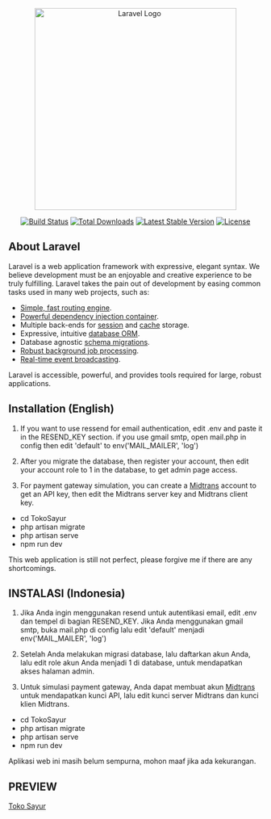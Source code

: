 <p align="center"><a href="https://laravel.com" target="_blank"><img src="https://raw.githubusercontent.com/laravel/art/master/logo-lockup/5%20SVG/2%20CMYK/1%20Full%20Color/laravel-logolockup-cmyk-red.svg" width="400" alt="Laravel Logo"></a></p>

<p align="center">
<a href="https://github.com/laravel/framework/actions"><img src="https://github.com/laravel/framework/workflows/tests/badge.svg" alt="Build Status"></a>
<a href="https://packagist.org/packages/laravel/framework"><img src="https://img.shields.io/packagist/dt/laravel/framework" alt="Total Downloads"></a>
<a href="https://packagist.org/packages/laravel/framework"><img src="https://img.shields.io/packagist/v/laravel/framework" alt="Latest Stable Version"></a>
<a href="https://packagist.org/packages/laravel/framework"><img src="https://img.shields.io/packagist/l/laravel/framework" alt="License"></a>
</p>

## About Laravel

Laravel is a web application framework with expressive, elegant syntax. We believe development must be an enjoyable and creative experience to be truly fulfilling. Laravel takes the pain out of development by easing common tasks used in many web projects, such as:

- [Simple, fast routing engine](https://laravel.com/docs/routing).
- [Powerful dependency injection container](https://laravel.com/docs/container).
- Multiple back-ends for [session](https://laravel.com/docs/session) and [cache](https://laravel.com/docs/cache) storage.
- Expressive, intuitive [database ORM](https://laravel.com/docs/eloquent).
- Database agnostic [schema migrations](https://laravel.com/docs/migrations).
- [Robust background job processing](https://laravel.com/docs/queues).
- [Real-time event broadcasting](https://laravel.com/docs/broadcasting).

Laravel is accessible, powerful, and provides tools required for large, robust applications.

## Installation (English)
1. If you want to use ressend for email authentication, edit .env and paste it in the RESEND_KEY section. if you use gmail smtp, open mail.php in config then edit 'default' to env('MAIL_MAILER', 'log')

2. After you migrate the database, then register your account, then edit your account role to 1 in the database, to get admin page access.

3. For payment gateway simulation, you can create a <a href="https://midtrans.com" title="text">Midtrans</a> account to get an API key, then edit the Midtrans server key and Midtrans client key.

- cd TokoSayur
- php artisan migrate
- php artisan serve
- npm run dev

This web application is still not perfect, please forgive me if there are any shortcomings.

## INSTALASI (Indonesia)

1. Jika Anda ingin menggunakan resend untuk autentikasi email, edit .env dan tempel di bagian RESEND_KEY. Jika Anda menggunakan gmail smtp, buka mail.php di config lalu edit 'default' menjadi env('MAIL_MAILER', 'log') 

2. Setelah Anda melakukan migrasi database, lalu daftarkan akun Anda, lalu edit role akun Anda menjadi 1 di database, untuk mendapatkan akses halaman admin.

3. Untuk simulasi payment gateway, Anda dapat membuat akun <a href="https://midtrans.com" title="text">Midtrans</a> untuk mendapatkan kunci API, lalu edit kunci server Midtrans dan kunci klien Midtrans.

- cd TokoSayur
- php artisan migrate
- php artisan serve
- npm run dev

Aplikasi web ini masih belum sempurna, mohon maaf jika ada kekurangan.

## PREVIEW 
<a href="https://tokosayur.69dev.id">Toko Sayur</a>
